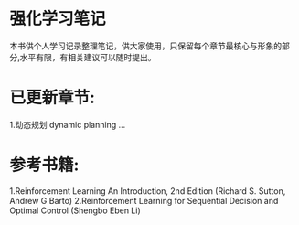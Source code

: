 # 强化学习笔记
本书供个人学习记录整理笔记，供大家使用，只保留每个章节最核心与形象的部分,水平有限，有相关建议可以随时提出。

# 已更新章节:
1.动态规划 dynamic planning
...
# 参考书籍:
1.Reinforcement Learning An Introduction, 2nd Edition (Richard S. Sutton, Andrew G Barto)
2.Reinforcement Learning for Sequential Decision and Optimal Control (Shengbo Eben Li)
